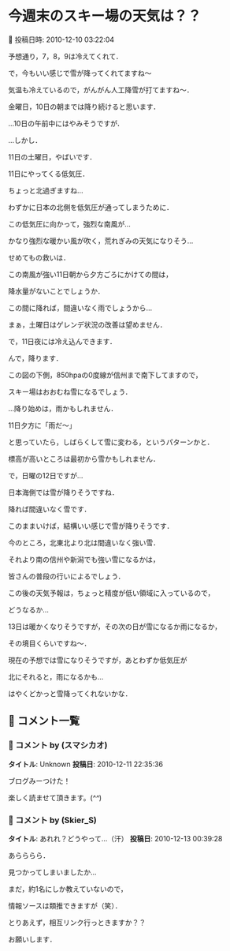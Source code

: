 # 今週末のスキー場の天気は？？

📅 投稿日時: 2010-12-10 03:22:04

予想通り，7，8，9は冷えてくれて．


で，今もいい感じで雪が降ってくれてますね～


気温も冷えているので，がんがん人工降雪が打てますね～．





金曜日，10日の朝までは降り続けると思います．


…10日の午前中にはやみそうですが．





…しかし．


11日の土曜日，やばいです．





11日にやってくる低気圧．


ちょっと北過ぎますね…


わずかに日本の北側を低気圧が通ってしまうために．


この低気圧に向かって，強烈な南風が…


[](http://blogimg.goo.ne.jp/user_image/1f/d3/7fed1bfbd0ecdf1cf6de7deff199bd90.jpg)


かなり強烈な暖かい風が吹く，荒れぎみの天気になりそう…





せめてもの救いは．


この南風が強い11日朝から夕方ごろにかけての間は，


降水量がないことでしょうか．


この間に降れば，間違いなく雨でしょうから…





まぁ，土曜日はゲレンデ状況の改善は望めません．





で，11日夜には冷え込んできます．


んで，降ります．


[](http://blogimg.goo.ne.jp/user_image/74/15/2f8622b5cf21dd74d28ed47d6aa54069.jpg)


この図の下側，850hpaの0度線が信州まで南下してますので，


スキー場はおおむね雪になるでしょう．





…降り始めは，雨かもしれません．


11日夕方に「雨だ～」


と思っていたら，しばらくして雪に変わる，というパターンかと．


標高が高いところは最初から雪かもしれません．





で，日曜の12日ですが…


日本海側では雪が降りそうですね．


降れば間違いなく雪です．


このままいけば，結構いい感じで雪が降りそうです．


今のところ，北東北より北は間違いなく強い雪．


それより南の信州や新潟でも強い雪になるかは，


皆さんの普段の行いによるでしょう．





この後の天気予報は，ちょっと精度が低い領域に入っているので，


どうなるか…


13日は暖かくなりそうですが，その次の日が雪になるか雨になるか，


その境目くらいですね～．


現在の予想では雪になりそうですが，あとわずか低気圧が


北にそれると，雨になるかも…





はやくどかっと雪降ってくれないかな．

## 💬 コメント一覧

### 💬 コメント by (スマシカオ)
**タイトル**: Unknown
**投稿日**: 2010-12-11 22:35:36

ブログみーつけた！ 



楽しく読ませて頂きます。(*^^*)

### 💬 コメント by (Skier_S)
**タイトル**: あれれ？どうやって…（汗）
**投稿日**: 2010-12-13 00:39:28

あらららら．

見つかってしまいましたか…

まだ，約1名にしか教えていないので，

情報ソースは類推できますが（笑）．



とりあえず，相互リンク行っときますか？？

お願いします．

